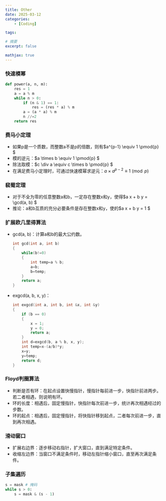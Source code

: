 ```yaml
---
title: Other
date: 2025-03-12
categories: 
    - [Coding]

tags: 

# 摘要
excerpt: false

mathjax: true
---
```


### 快速模幂
```Python
def power(a, n, m):
    res = 1
    a = a % m
    while n > 0:
        if (n & 1) == 1:
            res = (res * a) % m
        a = (a * a) % m
        n //=2
    return res
```

### 费马小定理
- 如果p是一个质数，而整数a不是p的倍数，则有$a^{p-1} \equiv 1 \pmod{p} $
- 模的逆元：$a \times b \equiv 1 \pmod{p} $
- 除法取模：$c \div a \equiv c \times b \pmod{p} $
- 在满足费马小定理时，可通过快速模幂求逆元：$a \times a^{p-2} \equiv 1 \pmod{p}$


### 裴蜀定理
- 对于不全为零的任意整数a和b，一定存在整数x和y，使得$a x + b y = \gcd(a, b) $
- 推论：a和b互质的充分必要条件是存在整数x和y，使的$a x + b y = 1 $

### 扩展欧几里得算法
- gcd(a, b)：计算a和b的最大公约数。
    ```C++
    int gcd(int a, int b)
    {
        while(b!=0)
        {
            int temp=a % b;
            a=b;
            b=temp;
        }
        return a;
    }
    ```

- exgcd(a, b, x, y)：
    ```C++
    int exgcd(int a, int b, int &x, int &y)
    {
        if (b == 0)
        {
            x = 1;
            y = 0;
            return a;
        }
        int d=exgcd(b, a % b, x, y);
        int temp=x-(a/b)*y;
        x=y;
        y=temp;
        return d;
    }
    ```

### Floyd判圈算法
- 判断是否有环：在起点设置快慢指针，慢指针每前进一步，快指针前进两步。若二者相遇，则说明有环。
- 环的长度：相遇后，固定慢指针，快指针每次前进一步，统计再次相遇经过的步数。
- 环的起点：相遇后，固定慢指针，将快指针移到起点，二者每次前进一步，直到再次相遇。

### 滑动窗口
- 扩展右边界：逐步移动右指针，扩大窗口，直到满足特定条件。
- 收缩左边界：当窗口不满足条件时，移动左指针缩小窗口，直至再次满足条件。

### 子集遍历
```Python
s = mask # 掩码
while s > 0:
    s = mask & (s - 1)

```